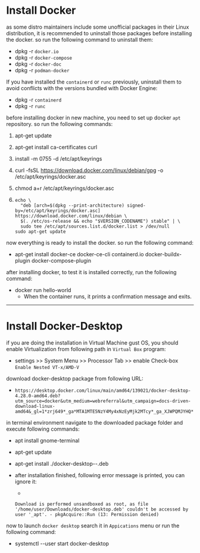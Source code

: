 # Install Docker

as some distro maintainers include some unofficial packages in their Linux distribution, it is recommended to uninstall those packages before installing the docker. so run the following command to uninstall them:

- dpkg -r `docker.io`
- dpkg -r `docker-compose`
- dpkg -r `docker-doc`
- dpkg -r `podman-docker` 



If you have installed the `containerd` or `runc` previously, uninstall them to avoid conflicts with the versions bundled with Docker Engine:

- dpkg -r `containerd`
- dpkg -r `runc` 



before installing docker in new machine, you need to set up docker `apt` repository. so run the following commands:

1. apt-get update

2. apt-get install ca-certificates curl

3. install -m 0755 -d /etc/apt/keyrings

4. curl -fsSL https://download.docker.com/linux/debian/gpg -o /etc/apt/keyrings/docker.asc

5. chmod a+r /etc/apt/keyrings/docker.asc

6. ```
   echo \
     "deb [arch=$(dpkg --print-architecture) signed-by=/etc/apt/keyrings/docker.asc] https://download.docker.com/linux/debian \
     $(. /etc/os-release && echo "$VERSION_CODENAME") stable" | \
     sudo tee /etc/apt/sources.list.d/docker.list > /dev/null
   sudo apt-get update 
   ```



now everything is ready to install the docker. so run the following command:

- apt-get install docker-ce docker-ce-cli containerd.io docker-buildx-plugin docker-compose-plugin



after installing docker, to test it is installed correctly, run the following command:

- docker run hello-world
  - When the container runs, it prints a confirmation message and exits.



***

# Install Docker-Desktop

if you are doing the installation in Virtual Machine gust OS, you should enable Virtualization from following path in `Virtual Box` program:

- settings >> System Menu >> Processor Tab >> enable Check-box `Enable Nested VT-x/AMD-V`



download docker-desktop package from following URL:

- ```
  https://desktop.docker.com/linux/main/amd64/139021/docker-desktop-4.28.0-amd64.deb?utm_source=docker&utm_medium=webreferral&utm_campaign=docs-driven-download-linux-amd64&_gl=1*zrj649*_ga*MTA1MTE5NzY4My4xNzEyMjk2MTcy*_ga_XJWPQMJYHQ*MTcxMjQ4MjM3OC42LjEuMTcxMjQ4NjY1Ny4zMi4wLjA.
  ```



in terminal environment navigate to the downloaded package folder and execute following commands:

- apt install gnome-terminal

- apt-get update

- apt-get install ./docker-desktop-<version>-<arch>.deb

- after installation finished, following error message is printed, you can ignore it:

  -  

    ```
    Download is performed unsandboxed as root, as file '/home/user/Downloads/docker-desktop.deb' couldn't be accessed by user '_apt'. - pkgAcquire::Run (13: Permission denied)
    ```



now to launch `docker desktop` search it in `Appications` menu or run the following command:

- systemctl --user start docker-desktop
